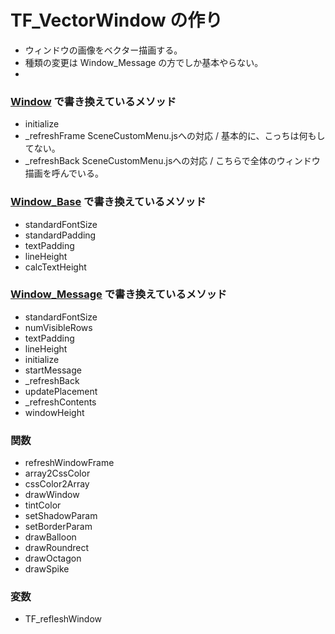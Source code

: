 # TF_VectorWindow の作り

* ウィンドウの画像をベクター描画する。
* 種類の変更は Window_Message の方でしか基本やらない。
* 


### [Window](https://katai5plate.github.io/RPGMV-CoreScript-Reference/jsdoc/Window.html) で書き換えているメソッド

* initialize	
* _refreshFrame	SceneCustomMenu.jsへの対応 / 基本的に、こっちは何もしてない。
* _refreshBack  SceneCustomMenu.jsへの対応 / こちらで全体のウィンドウ描画を呼んでいる。


### [Window_Base](https://katai5plate.github.io/RPGMV-CoreScript-Reference/jsdoc/Window_Base.html) で書き換えているメソッド

* standardFontSize
* standardPadding
* textPadding
* lineHeight
* calcTextHeight


### [Window_Message](https://katai5plate.github.io/RPGMV-CoreScript-Reference/jsdoc/Window_Message.html) で書き換えているメソッド

* standardFontSize
* numVisibleRows
* textPadding
* lineHeight
* initialize
* startMessage
* _refreshBack
* updatePlacement
* _refreshContents
* windowHeight

### 関数

* refreshWindowFrame
* array2CssColor
* cssColor2Array
* drawWindow
* tintColor
* setShadowParam
* setBorderParam
* drawBalloon
* drawRoundrect
* drawOctagon
* drawSpike


### 変数

* TF_refleshWindow